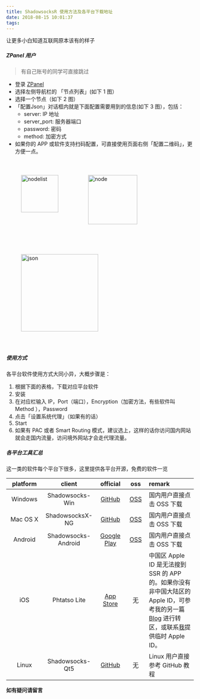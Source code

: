 ```yaml
---
title: ShadowsocksR 使用方法及各平台下载地址
date: 2018-08-15 10:01:37
tags:
---
```

<div class="tip">
让更多小白知道互联网原本该有的样子
</div>

<!--more-->

##### ZPanel 用户

> 有自己账号的同学可直接跳过

- 登录 [ZPanel](http://panel.timeline229.com/user)
- 选择左侧导航栏的 「节点列表」(如下 1 图）
- 选择一个节点（如下 2 图）
- 「配置Json」对话框内就是下面配置需要用到的信息(如下 3 图），包括：
    - server: IP 地址
    - server_port: 服务器端口
    - password: 密码
    - method: 加密方式
- 如果你的 APP 或软件支持扫码配置，可直接使用页面右侧「配置二维码」，更方便一点。

<div style="float:left;border:solid 1px 000;margin:40px;"><img src="https://timeline229-image.oss-cn-hangzhou.aliyuncs.com/ssr-clients/nodelist.png" width="100" title="nodelist"></div><div style="float:left;border:solid 1px 000;margin:40px;"><img src="https://timeline229-image.oss-cn-hangzhou.aliyuncs.com/ssr-clients/node.png" width="132" title="node"></div><div style="float:left;border:solid 1px 000;margin:40px;"> <img src="https://timeline229-image.oss-cn-hangzhou.aliyuncs.com/ssr-clients/Json.png" width="207" title="json"></div><div style="float:none;clear:both;"></div>

##### 使用方式

各平台软件使用方式大同小异，大概步骤是：
1. 根据下面的表格，下载对应平台软件
2. 安装
3. 在对应栏输入 IP，Port（端口），Encryption（加密方法，有些软件叫 Method ），Password
4. 点击「设置系统代理」（如果有的话）
5. Start
6. 如果有 PAC 或者 Smart Routing 模式，建议选上，这样的话你访问国内网站就会走国内流量，访问境外网站才会走代理流量。


##### 各平台工具汇总

这一类的软件每个平台下很多，这里提供各平台开源，免费的软件一览

<style>
table th:nth-of-type(1) {
    width: 100px;
}
table th:nth-of-type(2) {
    width: 100px;
}
table th:nth-of-type(3) {
    width: 80px;
}
table th:nth-of-type(4) {
    width: 50px;
}
table th:nth-of-type(5) {
    width: 200px;
}
</style>

platform | client | official | oss | remark
:---: | :---: | :---: | :---: | :---
Windows | Shadowsocks-Win | [GitHub](https://github.com/shadowsocks/shadowsocks-windows/releases) | [OSS](https://timeline229-image.oss-cn-hangzhou.aliyuncs.com/ssr-clients/Shadowsocks-2.exe) | 国内用户直接点击 OSS 下载
Mac OS X | ShadowsocksX-NG | [GitHub](https://github.com/shadowsocks/ShadowsocksX-NG/releases) | [OSS](https://timeline229-image.oss-cn-hangzhou.aliyuncs.com/ssr-clients/ShadowsocksX-NG.app.zip) | 国内用户直接点击 OSS 下载
Android | Shadowsocks-Android | [Google Play](https://play.google.com/store/apps/details?id=com.github.shadowsocks) | [OSS](https://timeline229-image.oss-cn-hangzhou.aliyuncs.com/ssr-clients/Shadowsocks.apk) | 国内用户直接点击 OSS 下载
iOS | Phtatso Lite | [App Store](https://itunes.apple.com/us/app/potatso-lite/id1239860606?mt=8) | 无 | 中国区 Apple ID 是无法搜到 SSR 的 APP 的。如果你没有非中国大陆区的 Apple ID，可参考我的另一篇 [Blog](https://blog.timeline229.com/transfer-appleid-to-us/) 进行转区，或联系[我](mailto:zhangzhanqicixi@gmail.com)提供临时 Apple ID。
Linux | Shadowsocks-Qt5 | [GitHub](https://github.com/shadowsocks/shadowsocks-qt5/wiki/Installation) | 无 | Linux 用户直接参考 GitHub 教程



**如有疑问请留言**